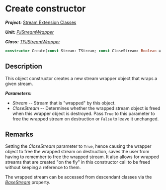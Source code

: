 # Create constructor

***Project:*** [Stream Extension Classes](../API.md)

***Unit:*** [_PJStreamWrapper_](./PJStreamWrapper.md)

***Class:*** [_TPJStreamWrapper_](./TPJStreamWrapper.md)

```pascal
constructor Create(const Stream: TStream; const CloseStream: Boolean = False); virtual;
```

## Description

This object constructor creates a new stream wrapper object that wraps a given stream.

***Parameters:***

* _Stream_ -- Stream that is "wrapped" by this object.
* _CloseStream_ -- Determines whether the wrapped stream object is freed when this wrapper object is destroyed. Pass `True` to this parameter to free the wrapped stream on destruction or `False` to leave it unchanged.

## Remarks

Setting the _CloseStream_ parameter to `True`, hence causing the wrapper object to free the wrapped stream on destruction, saves the user from having to remember to free the wrapped stream. It also allows for wrapped streams that are created "on the fly" in this constructor call to be freed without keeping a reference to them.

The wrapped stream can be accessed from descendant classes via the [_BaseStream_](TPJStreamWrapper-BaseStream.md) property.
